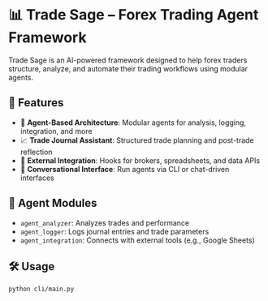 # 📊 Trade Sage – Forex Trading Agent Framework

Trade Sage is an AI-powered framework designed to help forex traders structure, analyze, and automate their trading workflows using modular agents.

## 🚀 Features

- 🧠 **Agent-Based Architecture**: Modular agents for analysis, logging, integration, and more
- 📈 **Trade Journal Assistant**: Structured trade planning and post-trade reflection
- 🔗 **External Integration**: Hooks for brokers, spreadsheets, and data APIs
- 💬 **Conversational Interface**: Run agents via CLI or chat-driven interfaces

## 🧱 Agent Modules

- `agent_analyzer`: Analyzes trades and performance
- `agent_logger`: Logs journal entries and trade parameters
- `agent_integration`: Connects with external tools (e.g., Google Sheets)

## 🛠 Usage

```bash
python cli/main.py
